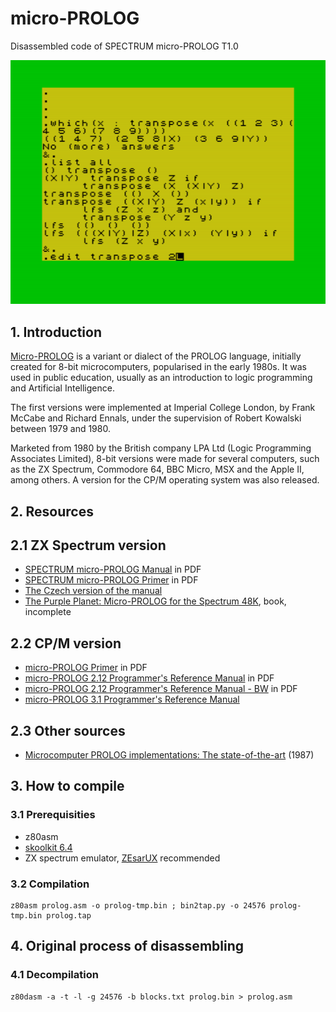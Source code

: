 # micro-PROLOG
Disassembled code of SPECTRUM micro-PROLOG T1.0

![pic1.png](pictures/Micro-PROLOG.png)

## 1. Introduction

[Micro-PROLOG](http://www.worldofspectrum.org/infoseekid.cgi?id=0008429) is a variant or dialect of the PROLOG language, initially created for 8-bit microcomputers, popularised in the early 1980s. It was used in public education, usually as an introduction to logic programming and Artificial Intelligence.

The first versions were implemented at Imperial College London, by Frank McCabe and Richard Ennals, under the supervision of Robert Kowalski between 1979 and 1980.

Marketed from 1980 by the British company LPA Ltd (Logic Programming Associates Limited), 8-bit versions were made for several computers, such as the ZX Spectrum, Commodore 64, BBC Micro, MSX and the Apple II, among others. A version for the CP/M operating system was also released.

## 2. Resources

## 2.1 ZX Spectrum version

* [SPECTRUM micro-PROLOG Manual](http://www.worldofspectrum.org/pub/sinclair/games-info/m/Micro-PROLOG.pdf) in PDF
* [SPECTRUM micro-PROLOG Primer](http://www.worldofspectrum.org/pub/sinclair/games-info/m/Micro-PROLOGPrimer.pdf) in PDF
* [The Czech version of the manual](https://sam.speccy.cz/olddocs/microprolog_use-man_cz.pdf)
* [The Purple Planet: Micro-PROLOG for the Spectrum 48K](https://books.google.fr/books?id=kjJdDwAAQBAJ&printsec=frontcover&dq=The+Purple+Planet:+Micro-PROLOG&hl=en&sa=X&ved=0ahUKEwjhyrHH9undAhVmzoUKHS1jDE8Q6AEIKTAA#v=onepage&q=The%20Purple%20Planet%3A%20Micro-PROLOG&f=false), book, incomplete

## 2.2 CP/M version

* [micro-PROLOG Primer](http://oldcomputers-ddns.org/public/pub/manuals/micropro-primer.pdf) in PDF
* [micro-PROLOG 2.12 Programmer's Reference Manual](http://oldcomputers-ddns.org/public/pub/manuals/microprolog.pdf) in PDF
* [micro-PROLOG 2.12 Programmer's Reference Manual - BW](http://oldcomputers-ddns.org/public/pub/manuals/microprolog_bw.pdf) in PDF
* [micro-PROLOG 3.1 Programmer's Reference Manual](http://docplayer.net/4951997-Micro-prolog-3-1-per-gra-er-s-reference-u1-cp-m-and-msdos-versions-f-g-mccabe-k-l-clark-b-d-steel-fourth-edition.html)

## 2.3 Other sources

* [Microcomputer PROLOG implementations: The state-of-the-art](http://www.berghel.com/publications/micropro/micropro_ncc87.pdf) (1987)

## 3. How to compile

### 3.1 Prerequisities

* z80asm
* [skoolkit 6.4](https://pypi.python.org/pypi/skoolkit)
* ZX spectrum emulator, [ZEsarUX](https://github.com/chernandezba/zesarux) recommended 

### 3.2 Compilation

```
z80asm prolog.asm -o prolog-tmp.bin ; bin2tap.py -o 24576 prolog-tmp.bin prolog.tap
```

## 4. Original process of disassembling

### 4.1 Decompilation

```
z80dasm -a -t -l -g 24576 -b blocks.txt prolog.bin > prolog.asm
```
